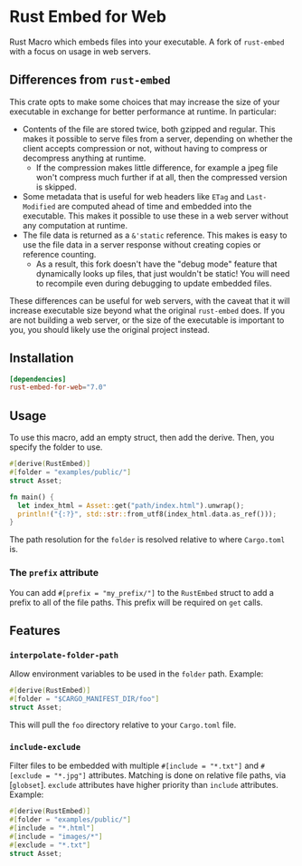 # Rust Embed for Web

Rust Macro which embeds files into your executable. A fork of `rust-embed` with a focus on usage in web servers.

## Differences from `rust-embed`

This crate opts to make some choices that may increase the size of your
executable in exchange for better performance at runtime. In particular:

- Contents of the file are stored twice, both gzipped and regular. This makes it
  possible to serve files from a server, depending on whether the client accepts
  compression or not, without having to compress or decompress anything at
  runtime.
  - If the compression makes little difference, for example a jpeg file won't
    compress much further if at all, then the compressed version is skipped.
- Some metadata that is useful for web headers like `ETag` and `Last-Modified`
  are computed ahead of time and embedded into the executable. This makes it
  possible to use these in a web server without any computation at runtime.
- The file data is returned as a `&'static` reference. This makes is easy to use
  the file data in a server response without creating copies or reference
  counting.
  - As a result, this fork doesn't have the "debug mode" feature that
    dynamically looks up files, that just wouldn't be static! You will need to
    recompile even during debugging to update embedded files.

These differences can be useful for web servers, with the caveat that it will
increase executable size beyond what the original `rust-embed` does. If you are
not building a web server, or the size of the executable is important to you,
you should likely use the original project instead.

## Installation

```toml
[dependencies]
rust-embed-for-web="7.0"
```

## Usage

To use this macro, add an empty struct, then add the derive. Then, you specify the folder to use.

```rust
#[derive(RustEmbed)]
#[folder = "examples/public/"]
struct Asset;

fn main() {
  let index_html = Asset::get("path/index.html").unwrap();
  println!("{:?}", std::str::from_utf8(index_html.data.as_ref()));
}
```

The path resolution for the `folder` is resolved relative to where `Cargo.toml` is.

### The `prefix` attribute

You can add `#[prefix = "my_prefix/"]` to the `RustEmbed` struct to add a prefix
to all of the file paths. This prefix will be required on `get` calls.

## Features

### `interpolate-folder-path`

Allow environment variables to be used in the `folder` path. Example:

```rust
#[derive(RustEmbed)]
#[folder = "$CARGO_MANIFEST_DIR/foo"]
struct Asset;
```

This will pull the `foo` directory relative to your `Cargo.toml` file.

### `include-exclude`
Filter files to be embedded with multiple `#[include = "*.txt"]` and `#[exclude = "*.jpg"]` attributes. 
Matching is done on relative file paths, via [`globset`].
`exclude` attributes have higher priority than `include` attributes.
Example:

```rust
#[derive(RustEmbed)]
#[folder = "examples/public/"]
#[include = "*.html"]
#[include = "images/*"]
#[exclude = "*.txt"]
struct Asset;
```
